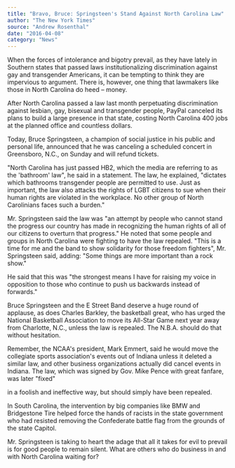 ```yaml
---
title: "Bravo, Bruce: Springsteen's Stand Against North Carolina Law"
author: "The New York Times"
source: "Andrew Rosenthal"
date: "2016-04-08"
category: "News"
---
```


When the forces of intolerance and bigotry prevail, as they have lately in Southern states that passed laws institutionalizing discrimination against gay and transgender Americans, it can be tempting to think they are impervious to argument. There is, however, one thing that lawmakers like those in North Carolina do heed – money.

After North Carolina passed a law last month perpetuating discrimination against lesbian, gay, bisexual and transgender people, PayPal canceled its plans to build a large presence in that state, costing North Carolina 400 jobs at the planned office and countless dollars.

Today, Bruce Springsteen, a champion of social justice in his public and personal life, announced that he was canceling a scheduled concert in Greensboro, N.C., on Sunday and will refund tickets.

"North Carolina has just passed HB2, which the media are referring to as the 'bathroom' law", he said in a statement. The law, he explained, "dictates which bathrooms transgender people are permitted to use. Just as important, the law also attacks the rights of LGBT citizens to sue when their human rights are violated in the workplace. No other group of North Carolinians faces such a burden."

Mr. Springsteen said the law was "an attempt by people who cannot stand the progress our country has made in recognizing the human rights of all of our citizens to overturn that progress." He noted that some people and groups in North Carolina were fighting to have the law repealed. "This is a time for me and the band to show solidarity for those freedom fighters", Mr. Springsteen said, adding: "Some things are more important than a rock show."

He said that this was "the strongest means I have for raising my voice in opposition to those who continue to push us backwards instead of forwards."

Bruce Springsteen and the E Street Band deserve a huge round of applause, as does Charles Barkley, the basketball great, who has urged the National Basketball Association to move its All-Star Game next year away from Charlotte, N.C., unless the law is repealed. The N.B.A. should do that without hesitation.

Remember, the NCAA's president, Mark Emmert, said he would move the collegiate sports association's events out of Indiana unless it deleted a similar law, and other business organizations actually did cancel events in Indiana. The law, which was signed by Gov. Mike Pence with great fanfare, was later "fixed"

in a foolish and ineffective way, but should simply have been repealed.

In South Carolina, the intervention by big companies like BMW and Bridgestone Tire helped force the hands of racists in the state government who had resisted removing the Confederate battle flag from the grounds of the state Capitol.

Mr. Springsteen is taking to heart the adage that all it takes for evil to prevail is for good people to remain silent. What are others who do business in and with North Carolina waiting for?
